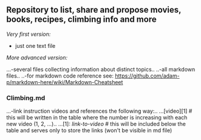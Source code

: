 ## Repository to list, share and propose movies, books, recipes, climbing info and more 

*Very first version:*

- just one text file


*More advanced version:*

...-several files collecting information about distinct topics..
..-all markdown files..
..-for markdown code reference see: https://github.com/adam-p/markdown-here/wiki/Markdown-Cheatsheet

### Climbing.md
...-link instruction videos and references the following way:..
...[video][1] # this will be written in the table where the number is increasing with each new video (1, 2, ...)..
...[1]: _link-to-video_ # this will be included below the table and serves only to store the links (won't be visible in md file)



